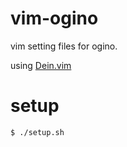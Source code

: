 # vim-ogino
vim setting files for ogino.

using [Dein.vim](https://github.com/Shougo/dein.vim)

# setup
```sh
$ ./setup.sh
```
